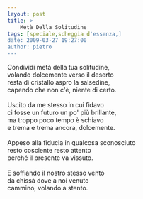 ```yaml
---
layout: post
title: >
    Metà Della Solitudine
tags: [speciale,scheggia d'essenza,]
date: 2009-03-27 19:27:00
author: pietro
---
```

Condividi metà della tua solitudine,<br/>volando dolcemente verso il deserto<br/>resta di cristallo aspro la salsedine,<br/>capendo che non c'è, niente di certo.<br/><br/>Uscito da me stesso in cui fidavo<br/>ci fosse un futuro un po' più brillante,<br/>ma troppo poco tempo è schiavo<br/>e trema e trema ancora, dolcemente.<br/><br/>Appeso alla fiducia in qualcosa sconosciuto<br/>resto cosciente resto attento<br/>perché il presente va vissuto.<br/><br/>E soffiando il nostro stesso vento<br/>da chissà dove a noi venuto<br/>cammino, volando a stento.
